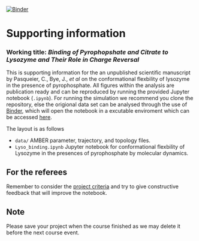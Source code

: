 [![Binder](https://mybinder.org/badge.svg)](https://mybinder.org/v2/gh/teokem/project-work-SHervoe-Hansen/master?filepath=Lyso_binding.ipynb)
# Supporting information

### Working title: _Binding of Pyrophopshate and Citrate to Lysozyme and Their Role in Charge Reversal_
This is supporting information for the an unpublished scientific manuscript by Pasqueier, C., Bye, J., _et al_ on the conformational flexbility of lysozyme in the presence of pyrophosphate. All figures within the analysis are publication ready and can be reproduced by running the provided Jupyter notebook (`.ipynb`). For running the simulation we recommend you clone the repository, else the origional data set can be analysed through the use of [Binder](https://mybinder.org), which will open the notebook in a excutable enviroment which can be accessed [here](https://mybinder.org/v2/gh/teokem/project-work-SHervoe-Hansen/master?filepath=Lyso_binding.ipynb).

The layout is as follows

- `data/` AMBER parameter, trajectory, and topology files.
- `Lyso_binding.ipynb` Jupyter notebook for conformational flexbility of Lysozyme in the presences of pyrophosphate by molecular dynamics.

## For the referees
Remember to consider the [project criteria](http://github.com/mlund/jupyter-course) and try to give constructive feedback that will improve the notebook.

## Note
Please save your project when the course finished as we may delete it before the next course event.

